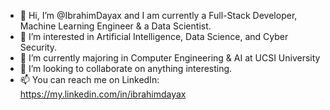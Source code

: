 - 👋 Hi, I’m @IbrahimDayax and I am currently a Full-Stack Developer, Machine Learning Engineer & a Data Scientist.
- 👀 I’m interested in Artificial Intelligence, Data Science, and Cyber Security.
- 🌱 I’m currently majoring in Computer Engineering & AI at UCSI University
- 💞️ I’m looking to collaborate on anything interesting.
- 📫 You can reach me on LinkedIn: https://my.linkedin.com/in/ibrahimdayax

<!---
IbrahimDayax/IbrahimDayax is a ✨ special ✨ repository because its `README.md` (this file) appears on your GitHub profile.
You can click the Preview link to take a look at your changes.
--->
